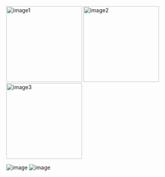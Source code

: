 <img src="https://github.com/user-attachments/assets/a40a6384-4856-460d-8b03-3b8ee87967fc" alt="image1" width="200"/>
<img src="https://github.com/user-attachments/assets/ebb9947e-b85d-450b-a3d9-592583c8e0df" alt="image2" width="200"/>
<img src="https://github.com/user-attachments/assets/f6202f3f-192c-48d3-8404-aa77a345b197" alt="image3" width="200"/>

![image](https://github.com/user-attachments/assets/779f84f3-3c59-4c46-8b50-daced368e307)
![image](https://github.com/user-attachments/assets/3c5331a7-f9e7-4975-8a99-b42156cc4819)






